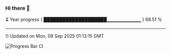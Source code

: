 ### Hi there 👋

⏳ Year progress { ████████████████████▁▁▁▁▁▁▁▁▁▁ } 68.51 %

---

⏰ Updated on Mon, 08 Sep 2025 01:13:15 GMT

![Progress Bar CI](https://github.com/liununu/liununu/workflows/Progress%20Bar%20CI/badge.svg)
